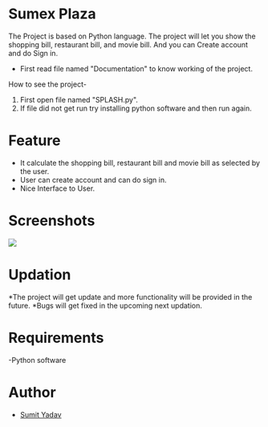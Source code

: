 # Sumex Plaza
The Project is based on Python language.
The project will let you show the shopping bill, restaurant bill, and movie bill. And you can Create account and do Sign in.

* First read file named "Documentation" to know working of the project.

How to see the project-
1. First open file named "SPLASH.py".
2. If file did not get run try installing python software and then run again.



# Feature
* It calculate the shopping bill, restaurant bill and movie bill as selected by the user.
* User can create account and can do sign in.
* Nice Interface to User.



# Screenshots 

<img src="https://drive.google.com/open?id=1LG27Cwl-mJ8nVpQiRCfR-U7iOelDmCGK" />



# Updation
*The project will get update and more functionality will be provided in the future.
*Bugs will get fixed in the upcoming next updation.




# Requirements
-Python software



# Author
<ul>
  <li><a href="https://www.linkedin.com/in/sumiie24/" target="_blank">Sumit Yadav</a></li>
</ul>
